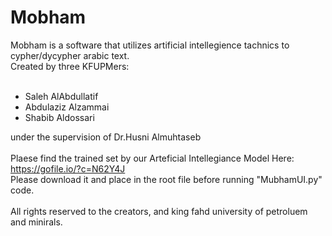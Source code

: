 # Mobham
Mobham is a software that utilizes artificial intellegience tachnics to cypher/dycypher arabic text.<br>
Created by three KFUPMers:<br><br>
- Saleh AlAbdullatif<br>
- Abdulaziz Alzammai<br>
- Shabib Aldossari<br>

under the supervision of Dr.Husni Almuhtaseb<br><br>
Plaese find the trained set by our Arteficial Intellegiance Model Here:<br>
https://gofile.io/?c=N62Y4J <br>
Please download it and place in the root file before running "MubhamUI.py" code.<br><br>
All rights reserved to the creators, and king fahd university of petroluem and minirals.
